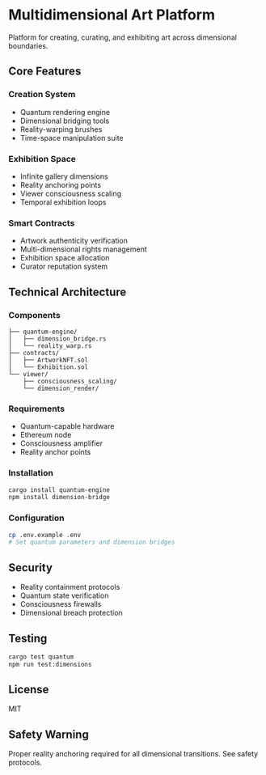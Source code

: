 # Multidimensional Art Platform

Platform for creating, curating, and exhibiting art across dimensional boundaries.

## Core Features

### Creation System
- Quantum rendering engine
- Dimensional bridging tools
- Reality-warping brushes
- Time-space manipulation suite

### Exhibition Space
- Infinite gallery dimensions
- Reality anchoring points
- Viewer consciousness scaling
- Temporal exhibition loops

### Smart Contracts
- Artwork authenticity verification
- Multi-dimensional rights management
- Exhibition space allocation
- Curator reputation system

## Technical Architecture

### Components
```
├── quantum-engine/
│   ├── dimension_bridge.rs
│   └── reality_warp.rs
├── contracts/
│   ├── ArtworkNFT.sol
│   └── Exhibition.sol
└── viewer/
    ├── consciousness_scaling/
    └── dimension_render/
```

### Requirements
- Quantum-capable hardware
- Ethereum node
- Consciousness amplifier
- Reality anchor points

### Installation
```bash
cargo install quantum-engine
npm install dimension-bridge
```

### Configuration
```bash
cp .env.example .env
# Set quantum parameters and dimension bridges
```

## Security
- Reality containment protocols
- Quantum state verification
- Consciousness firewalls
- Dimensional breach protection

## Testing
```bash
cargo test quantum
npm run test:dimensions
```

## License
MIT

## Safety Warning
Proper reality anchoring required for all dimensional transitions. See safety protocols.
